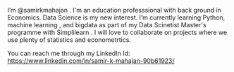 I’m @samirkmahajan . I'm an education professsional with  back ground in  Economics.  Data Science is my new interest. I’m currently learning  Python, machine learning , and bigdata as part of my Data Scinetist Master's programme with Simplilearn . I will love to  collaborate on  projects where we use plenty of  statistics and econometrtics. 

You can reach me through my LinkedIn Id: https://www.linkedin.com/in/samir-k-mahajan-90b61923/




